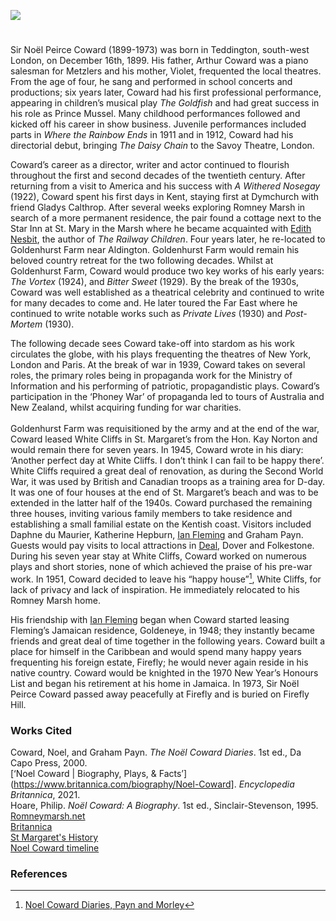 <a href="https://dev.visual-essays.app"><img src="https://dev-visual-essays.netlify.app/images/ve-button.png"/></a>

<param author="Daniel Vince" banner="https://upload.wikimedia.org/wikipedia/commons/8/81/St_Margaret%27s_Bay%2C_May_2021_02.jpg" layout="vtl" title="Noël Coward" ve-config/>

<param aliases="Yalding" eid="Q2051722" ve-entity/>
<param aliases="Aldington" eid="Q921173" ve-entity/>
<param aliases="Dymchurch" eid="Q2796278" ve-entity/>
<param aliases="Romney Marsh" eid="Q1506093" ve-entity/>
<param aliases="St Mary in the Marsh" eid="Q7594628" ve-entity/>
<param aliases="St Margaret's" eid="Q24638363" ve-entity/>
<param aliases="Dover" eid="Q179224" ve-entity/>
<param aliases="Deal" eid="Q1011096" ve-entity/>
<param aliases="Folkestone" eid="Q375314" ve-entity/>

#

Sir Noël Peirce Coward (1899-1973) was born in Teddington, south-west London, on December 16th, 1899. His father, Arthur Coward was a piano salesman for Metzlers and his mother, Violet, frequented the local theatres. From the age of four, he sang and performed in school concerts and productions; six years later, Coward had his first professional performance, appearing in children’s musical play _The Goldfish_ and had great success in his role as Prince Mussel. Many childhood performances followed and kicked off his career in show business. Juvenile performances included parts in _Where the Rainbow Ends_ in 1911 and in 1912, Coward had his directorial debut, bringing _The Daisy Chain_ to the Savoy Theatre, London.
<param ve-image-v2 manifest="https://iiif.juncture-digital.org/wc:Noel_Coward_Allan_warren_edit_1.jpg/manifest.json">

Coward’s career as a director, writer and actor continued to flourish throughout the first and second decades of the twentieth century. After returning from a visit to America and his success with _A Withered Nosegay_ (1922), Coward spent his first days in Kent, staying first at Dymchurch with friend Gladys Calthrop. After several weeks exploring Romney Marsh in search of a more permanent residence, the pair found a cottage next to the Star Inn at St. Mary in the Marsh where he became acquainted with [Edith Nesbit](/nesbit/nesbit-biography), the author of _The Railway Children_. Four years later, he re-located to Goldenhurst Farm near Aldington. Goldenhurst Farm would remain his beloved country retreat for the two following decades. Whilst at Goldenhurst Farm, Coward would produce two key works of his early years: _The Vortex_ (1924), and _Bitter Sweet_ (1929). By the break of the 1930s, Coward was well established as a theatrical celebrity and continued to write for many decades to come and. He later toured the Far East where he continued to write notable works such as _Private Lives_ (1930) and _Post-Mortem_ (1930). 
<param ve-image-v2 manifest="https://iiif.juncture-digital.org/wc:The_Old_House%2C_Goldenhurst%2C_Kent.jpg/manifest.json">

The following decade sees Coward take-off into stardom as his work circulates the globe, with his plays frequenting the theatres of New York, London and Paris. At the break of war in 1939, Coward takes on several roles, the primary roles being in propaganda work for the Ministry of Information and his performing of patriotic, propagandistic plays. Coward’s participation in the ‘Phoney War’ of propaganda led to tours of Australia and New Zealand, whilst acquiring funding for war charities.  
<br/>
Goldenhurst Farm was requisitioned by the army and at the end of the war, Coward leased White Cliffs in St. Margaret’s from the Hon. Kay Norton and would remain there for seven years. In 1945, Coward wrote in his diary: ‘Another perfect day at White Cliffs. I don’t think I can fail to be happy there’. White Cliffs required a great deal of renovation, as during the Second World War, it was used by British and Canadian troops as a training area for D-day. It was one of four houses at the end of St. Margaret’s beach and was to be extended in the latter half of the 1940s. Coward purchased the remaining three houses, inviting various family members to take residence and establishing a small familial estate on the Kentish coast. Visitors included Daphne du Maurier, Katherine Hepburn, [Ian Fleming](/20c/20c-fleming-biography) and Graham Payn. Guests would pay visits to local attractions in [Deal](/seascape/deal), Dover and Folkestone. During his seven year stay at White Cliffs, Coward worked on numerous plays and short stories, none of which achieved the praise of his pre-war work. In 1951, Coward decided to leave his “happy house”[^ref1], White Cliffs, for lack of privacy and lack of inspiration. He immediately relocated to his Romney Marsh home.
<param attribution="Daniel Vincent" label="White Cliffs" url="https://stor.artstor.org/stor/5aee558d-22f7-4227-9dbc-4a0a188399e9" ve-image/>
<param ve-image-v2 manifest="https://iiif.juncture-digital.org/wc:White_cliffs_at_St._Margaret%27s_Bay_-_geograph.org.uk_-_2139591.jpg/manifest.json">

His friendship with [Ian Fleming](/20c/20c-fleming-biography) began when Coward started leasing Fleming’s Jamaican residence, Goldeneye, in 1948; they instantly became friends and great deal of time together in the following years. Coward built a place for himself in the Caribbean and would spend many happy years frequenting his foreign estate, Firefly; he would never again reside in his native country. Coward would be knighted in the 1970 New Year’s Honours List and began his retirement at his home in Jamaica. In 1973, Sir Noël Peirce Coward passed away peacefully at Firefly and is buried on Firefly Hill.
<param ve-image-v2 manifest="https://iiif.juncture-digital.org/wc:Ian-Fleming-bronze-bust-by-sculptor-Anthony-Smith.jpg/manifest.json">

### Works Cited

Coward, Noel, and Graham Payn. _The Noël Coward Diaries_. 1st ed., Da Capo Press, 2000.
<br/>
[‘Noel Coward | Biography, Plays, &amp; Facts’](https://www.britannica.com/biography/Noel-Coward]. _Encyclopedia Britannica_, 2021.
<br/>
Hoare, Philip. _Noël Coward: A Biography_. 1st ed., Sinclair-Stevenson, 1995.
<br/>
[Romneymarsh.net](https://theromneymarsh.net/noelcoward)
<br/>
[Britannica](https://www.britannica.com/biography/Noel-Coward)
<br/>
[St Margaret's History](https://www.stmargaretshistory.org.uk/people/famous-residents/noel-coward)
<br/>
[Noel Coward timeline](https://www.noelcoward.com/timeline)

### References

[^ref1]: [Noel Coward Diaries, Payn and Morley](https://www.abebooks.co.uk/servlet/BookDetailsPL?bi=22867993691&amp;cm_mmc=ggl-_-UK_Shopp_RareStandard-_-product_id=bi%3A%2022867993691-_-keyword=&amp;gclid=CjwKCAiAksyNBhAPEiwAlDBeLBY0t8Xj2Zw37CfCaxgaF4uNvpNPIqTcPj-0wsrbFjyKuDHJ153mrxoCU34QAvD_BwE)
